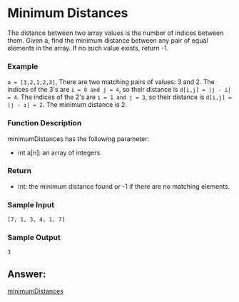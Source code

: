 # Minimum Distances
The distance between two array values is the number of indices between them. Given a, find the minimum distance between any pair of equal elements in the array. If no such value exists, return -1.

### Example
`a = [3,2,1,2,3]`,
There are two matching pairs of values: 3 and 2. The indices of the 3's are `i = 0 and j = 4`, so their distance is `d[i,j] = |j - i| = 4`. The indices of the 2's are `i = 1 and j = 3`, so their distance is `d[i,j] = |j - i| = 2`. The minimum distance is 2.

### Function Description
minimumDistances has the following parameter:
* int a[n]: an array of integers

### Return
* int: the minimum distance found or -1 if there are no matching elements.

### Sample Input
    [7, 1, 3, 4, 1, 7]

### Sample Output
    3

## Answer:

[minimumDistances](https://github.com/AbhilashTUofficial/Problem-Solving/blob/master/MinimumDistances/ANSWER/minimumDistances.py)